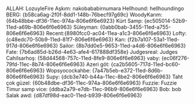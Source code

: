ALLAH: LozuyleFire
Aşkım: nakobababirnumara
Hellhound: hellhoundingo
BERG: {b58ca6ag-2f0f-8dd1-148b-76becf97g69c}
WoodyKarım: {64b48bbe-df36-11ec-974a-806e6f6e6923}
Kürt Samp: {ec505014-52b9-11ed-a69b-806e6f6e6963}
Süleyman: {0abb0bab-3455-11ed-a755-806e6f6e6963}
Recent:{8980fcc0-ac04-11ea-a1c3-806e6f6e6963}
Lofty: {c48edc70-50b9-11ed-81f7-806e6f6e6963}
Karı: {f2b7a107-53a1-11ed-917d-806e6f6e6963}
Sailor: {8b7dd0e5-9653-11ed-a4d6-806e6f6e6963}
Fate: {7b6ad85d-b26d-4e63-afe4-617888df358e}
Judgesreal: Judges
Cahilsarhoş: {58d44568-757c-11ed-8fe9-806e6f6e6963}
vaby: {ec06f276-79fd-11ec-8b74-806e6f6e6963}
Azeri göt: {ca2b5605-717d-11ed-bc60-806e6f6e6963}
Wopsyocockahbe: {7a47b5eb-e372-11ed-8d6b-806e6f6e6963}
Supy: {dcb3e740-b44a-11ec-8be2-806e6f6e6963}
Taht çok güzel: {60b48dbe-df36-11ec-974a-806e6f6e6963}
Fuzzie: Fuzzie
Timur samp vice: {ddba2a79-e7db-11ec-96b9-806e6f6e6963}
Bob: bob
Salak awd: {d87df98d-eac0-11ed-b939-806e6f6e6963}
